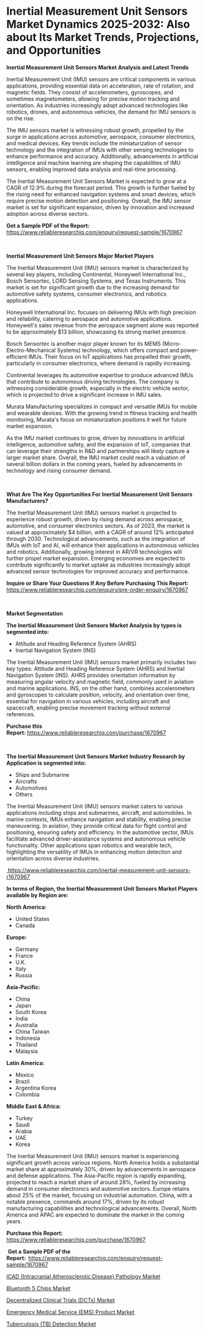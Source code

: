 <p><h1>Inertial Measurement Unit Sensors Market Dynamics 2025-2032: Also about Its Market Trends, Projections, and Opportunities</h1></p><p><strong>Inertial Measurement Unit Sensors Market Analysis and Latest Trends</strong></p>
<p><p>Inertial Measurement Unit (IMU) sensors are critical components in various applications, providing essential data on acceleration, rate of rotation, and magnetic fields. They consist of accelerometers, gyroscopes, and sometimes magnetometers, allowing for precise motion tracking and orientation. As industries increasingly adopt advanced technologies like robotics, drones, and autonomous vehicles, the demand for IMU sensors is on the rise.</p><p>The IMU sensors market is witnessing robust growth, propelled by the surge in applications across automotive, aerospace, consumer electronics, and medical devices. Key trends include the miniaturization of sensor technology and the integration of IMUs with other sensing technologies to enhance performance and accuracy. Additionally, advancements in artificial intelligence and machine learning are shaping the capabilities of IMU sensors, enabling improved data analysis and real-time processing.</p><p>The Inertial Measurement Unit Sensors Market is expected to grow at a CAGR of 12.9% during the forecast period. This growth is further fueled by the rising need for enhanced navigation systems and smart devices, which require precise motion detection and positioning. Overall, the IMU sensor market is set for significant expansion, driven by innovation and increased adoption across diverse sectors.</p></p>
<p><strong>Get a Sample PDF of the Report:&nbsp;</strong> <a href="https://www.reliableresearchiq.com/enquiry/request-sample/1670967?utm_campaign=3071&utm_medium=2&utm_source=Github&utm_content=ia&utm_term=06042025&utm_id=inertial-measurement-unit-sensors">https://www.reliableresearchiq.com/enquiry/request-sample/1670967</a></p>
<p>&nbsp;</p>
<p><strong>Inertial Measurement Unit Sensors Major Market Players</strong></p>
<p><p>The Inertial Measurement Unit (IMU) sensors market is characterized by several key players, including Continental, Honeywell International Inc., Bosch Sensortec, LORD Sensing Systems, and Texas Instruments. This market is set for significant growth due to the increasing demand for automotive safety systems, consumer electronics, and robotics applications.</p><p>Honeywell International Inc. focuses on delivering IMUs with high precision and reliability, catering to aerospace and automotive applications. Honeywell's sales revenue from the aerospace segment alone was reported to be approximately $13 billion, showcasing its strong market presence. </p><p>Bosch Sensortec is another major player known for its MEMS (Micro-Electro-Mechanical Systems) technology, which offers compact and power-efficient IMUs. Their focus on IoT applications has propelled their growth, particularly in consumer electronics, where demand is rapidly increasing.</p><p>Continental leverages its automotive expertise to produce advanced IMUs that contribute to autonomous driving technologies. The company is witnessing considerable growth, especially in the electric vehicle sector, which is projected to drive a significant increase in IMU sales.</p><p>Murata Manufacturing specializes in compact and versatile IMUs for mobile and wearable devices. With the growing trend in fitness tracking and health monitoring, Murata's focus on miniaturization positions it well for future market expansion.</p><p>As the IMU market continues to grow, driven by innovations in artificial intelligence, automotive safety, and the expansion of IoT, companies that can leverage their strengths in R&D and partnerships will likely capture a larger market share. Overall, the IMU market could reach a valuation of several billion dollars in the coming years, fueled by advancements in technology and rising consumer demand.</p></p>
<p>&nbsp;</p>
<p><strong>What Are The Key Opportunities For Inertial Measurement Unit Sensors Manufacturers?</strong></p>
<p><p>The Inertial Measurement Unit (IMU) sensors market is projected to experience robust growth, driven by rising demand across aerospace, automotive, and consumer electronics sectors. As of 2023, the market is valued at approximately $4 billion, with a CAGR of around 12% anticipated through 2030. Technological advancements, such as the integration of IMUs with IoT and AI, will enhance their applications in autonomous vehicles and robotics. Additionally, growing interest in AR/VR technologies will further propel market expansion. Emerging economies are expected to contribute significantly to market uptake as industries increasingly adopt advanced sensor technologies for improved accuracy and performance.</p></p>
<p><strong>Inquire or Share Your Questions If Any Before Purchasing This Report:</strong> <a href="https://www.reliableresearchiq.com/enquiry/pre-order-enquiry/1670967?utm_campaign=3071&utm_medium=2&utm_source=Github&utm_content=ia&utm_term=06042025&utm_id=inertial-measurement-unit-sensors">https://www.reliableresearchiq.com/enquiry/pre-order-enquiry/1670967</a></p>
<p>&nbsp;</p>
<p><strong>Market Segmentation</strong></p>
<p><strong>The Inertial Measurement Unit Sensors Market Analysis by types is segmented into:</strong></p>
<p><ul><li>Attitude and Heading Reference System (AHRS)</li><li>Inertial Navigation System (INS)</li></ul></p>
<p><p>The Inertial Measurement Unit (IMU) sensors market primarily includes two key types: Attitude and Heading Reference System (AHRS) and Inertial Navigation System (INS). AHRS provides orientation information by measuring angular velocity and magnetic field, commonly used in aviation and marine applications. INS, on the other hand, combines accelerometers and gyroscopes to calculate position, velocity, and orientation over time, essential for navigation in various vehicles, including aircraft and spacecraft, enabling precise movement tracking without external references.</p></p>
<p><strong>Purchase this Report:&nbsp;</strong><a href="https://www.reliableresearchiq.com/purchase/1670967?utm_campaign=3071&utm_medium=2&utm_source=Github&utm_content=ia&utm_term=06042025&utm_id=inertial-measurement-unit-sensors">https://www.reliableresearchiq.com/purchase/1670967</a></p>
<p>&nbsp;</p>
<p><strong>The Inertial Measurement Unit Sensors Market Industry Research by Application is segmented into:</strong></p>
<p><ul><li>Ships and Submarine</li><li>Aircrafts</li><li>Automotives</li><li>Others</li></ul></p>
<p><p>The Inertial Measurement Unit (IMU) sensors market caters to various applications including ships and submarines, aircraft, and automobiles. In marine contexts, IMUs enhance navigation and stability, enabling precise maneuvering. In aviation, they provide critical data for flight control and positioning, ensuring safety and efficiency. In the automotive sector, IMUs facilitate advanced driver-assistance systems and autonomous vehicle functionality. Other applications span robotics and wearable tech, highlighting the versatility of IMUs in enhancing motion detection and orientation across diverse industries.</p></p>
<p><a href="https://www.reliableresearchiq.com/inertial-measurement-unit-sensors-r1670967?utm_campaign=3071&utm_medium=2&utm_source=Github&utm_content=ia&utm_term=06042025&utm_id=inertial-measurement-unit-sensors">&nbsp;https://www.reliableresearchiq.com/inertial-measurement-unit-sensors-r1670967</a></p>
<p><strong>In terms of Region, the Inertial Measurement Unit Sensors Market Players available by Region are:</strong></p>
<p>
    <p> <strong> North America: </strong>
        <ul>
            <li>United States</li>
            <li>Canada</li>
        </ul>
        </p> 
    <p> <strong> Europe: </strong>
        <ul>
            <li>Germany</li>
            <li>France</li>
            <li>U.K.</li>
            <li>Italy</li>
            <li>Russia</li>
        </ul>
        </p> 
    <p> <strong> Asia-Pacific: </strong>
        <ul>
            <li>China</li>
            <li>Japan</li>
            <li>South Korea</li>
            <li>India</li>
            <li>Australia</li>
            <li>China Taiwan</li>
            <li>Indonesia</li>
            <li>Thailand</li>
            <li>Malaysia</li>
        </ul>
        </p> 
    <p> <strong> Latin America: </strong>
        <ul>
            <li>Mexico</li>
            <li>Brazil</li>
            <li>Argentina Korea</li>
            <li>Colombia</li>
        </ul>
        </p> 
    <p> <strong> Middle East & Africa: </strong>
        <ul>
            <li>Turkey</li>
            <li>Saudi</li>
            <li>Arabia</li>
            <li>UAE</li>
            <li>Korea</li>
        </ul>
    </p>
    </p>
<p><p>The Inertial Measurement Unit (IMU) sensors market is experiencing significant growth across various regions. North America holds a substantial market share at approximately 30%, driven by advancements in aerospace and defense applications. The Asia-Pacific region is rapidly expanding, projected to reach a market share of around 28%, fueled by increasing demand in consumer electronics and automotive sectors. Europe retains about 25% of the market, focusing on industrial automation. China, with a notable presence, commands around 17%, driven by its robust manufacturing capabilities and technological advancements. Overall, North America and APAC are expected to dominate the market in the coming years.</p></p>
<p><strong>Purchase this Report: </strong><a href="https://www.reliableresearchiq.com/purchase/1670967?utm_campaign=3071&utm_medium=2&utm_source=Github&utm_content=ia&utm_term=06042025&utm_id=inertial-measurement-unit-sensors">https://www.reliableresearchiq.com/purchase/1670967</a></p>
<p>&nbsp;<strong>Get a Sample PDF of the Report:&nbsp;&nbsp;</strong><a href="https://www.reliableresearchiq.com/enquiry/request-sample/1670967?utm_campaign=3071&utm_medium=2&utm_source=Github&utm_content=ia&utm_term=06042025&utm_id=inertial-measurement-unit-sensors">https://www.reliableresearchiq.com/enquiry/request-sample/1670967</a></p>
<p><strong></strong></p>
<p><p><a href="https://www.linkedin.com/pulse/future-icad-intracranial-atherosclerotic-disease-pathology-ozl7f?utm_campaign=3071&utm_medium=2&utm_source=Github&utm_content=ia&utm_term=06042025&utm_id=inertial-measurement-unit-sensors">ICAD (Intracranial Atherosclerotic Disease) Pathology Market</a></p><p><a href="https://github.com/ancsyanagha/Market-Research-Report-List-1/blob/main/bluetooth-5-chips-market.md?utm_campaign=3071&utm_medium=2&utm_source=Github&utm_content=ia&utm_term=06042025&utm_id=inertial-measurement-unit-sensors">Bluetooth 5 Chips Market</a></p><p><a href="https://www.linkedin.com/pulse/decentralized-clinical-trials-dcts-market-size-growth-analysis-ayovc?utm_campaign=3071&utm_medium=2&utm_source=Github&utm_content=ia&utm_term=06042025&utm_id=inertial-measurement-unit-sensors">Decentralized Clinical Trials (DCTs) Market</a></p><p><a href="https://www.linkedin.com/pulse/future-outlook-emergency-medical-service-ems-product-market-3mvnf?utm_campaign=3071&utm_medium=2&utm_source=Github&utm_content=ia&utm_term=06042025&utm_id=inertial-measurement-unit-sensors">Emergency Medical Service (EMS) Product Market</a></p><p><a href="https://www.linkedin.com/pulse/tuberculosis-tb-detection-market-rise-tracking-64-cagr-rqwcc?utm_campaign=3071&utm_medium=2&utm_source=Github&utm_content=ia&utm_term=06042025&utm_id=inertial-measurement-unit-sensors">Tuberculosis (TB) Detection Market</a></p></p>